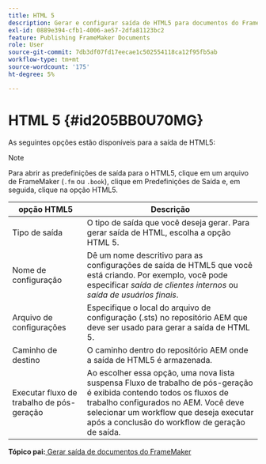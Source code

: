 ```yaml
---
title: HTML 5
description: Gerar e configurar saída de HTML5 para documentos do FrameMaker no AEM Guides.
exl-id: 0889e394-cfb1-4006-ae57-2dfa81123bc2
feature: Publishing FrameMaker Documents
role: User
source-git-commit: 7db3df07fd17eecae1c502554118ca12f95fb5ab
workflow-type: tm+mt
source-wordcount: '175'
ht-degree: 5%

---
```


# HTML 5 {#id205BB0U70MG}

As seguintes opções estão disponíveis para a saída de HTML5:

>[!NOTE]
>
> Para abrir as predefinições de saída para o HTML5, clique em um arquivo de FrameMaker \(`.fm` ou `.book`\), clique em Predefinições de Saída e, em seguida, clique na opção HTML5.

| opção HTML5 | Descrição |
|------------|-----------|
| Tipo de saída | O tipo de saída que você deseja gerar. Para gerar saída de HTML, escolha a opção HTML 5. |
| Nome de configuração | Dê um nome descritivo para as configurações de saída de HTML5 que você está criando. Por exemplo, você pode especificar *saída de clientes internos* ou *saída de usuários finais*. |
| Arquivo de configurações | Especifique o local do arquivo de configuração \(.sts\) no repositório AEM que deve ser usado para gerar a saída de HTML 5. |
| Caminho de destino | O caminho dentro do repositório AEM onde a saída de HTML5 é armazenada. |
| Executar fluxo de trabalho de pós-geração | Ao escolher essa opção, uma nova lista suspensa Fluxo de trabalho de pós-geração é exibida contendo todos os fluxos de trabalho configurados no AEM. Você deve selecionar um workflow que deseja executar após a conclusão do workflow de geração de saída. |

**Tópico pai:**[ Gerar saída de documentos do FrameMaker](fm-output-generatation.md)
